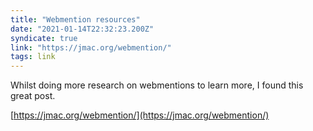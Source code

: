 ```yaml
---
title: "Webmention resources"
date: "2021-01-14T22:32:23.200Z"
syndicate: true
link: "https://jmac.org/webmention/"
tags: link
---
```


Whilst doing more research on webmentions to learn more, I found this great post.

[https://jmac.org/webmention/](https://jmac.org/webmention/)